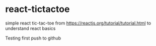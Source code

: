 # react-tictactoe
simple react tic-tac-toe from https://reactjs.org/tutorial/tutorial.html to understand react basics

Testing first push to github
